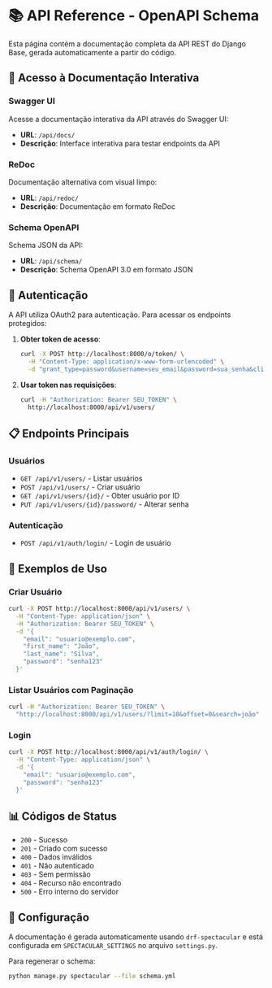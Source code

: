 # 📚 API Reference - OpenAPI Schema

Esta página contém a documentação completa da API REST do Django Base, gerada automaticamente a partir do código.

## 🔗 Acesso à Documentação Interativa

### Swagger UI

Acesse a documentação interativa da API através do Swagger UI:

-   **URL**: `/api/docs/`
-   **Descrição**: Interface interativa para testar endpoints da API

### ReDoc

Documentação alternativa com visual limpo:

-   **URL**: `/api/redoc/`
-   **Descrição**: Documentação em formato ReDoc

### Schema OpenAPI

Schema JSON da API:

-   **URL**: `/api/schema/`
-   **Descrição**: Schema OpenAPI 3.0 em formato JSON

## 🔐 Autenticação

A API utiliza OAuth2 para autenticação. Para acessar os endpoints protegidos:

1. **Obter token de acesso**:

    ```bash
    curl -X POST http://localhost:8000/o/token/ \
      -H "Content-Type: application/x-www-form-urlencoded" \
      -d "grant_type=password&username=seu_email&password=sua_senha&client_id=seu_client_id&client_secret=seu_client_secret"
    ```

2. **Usar token nas requisições**:

    ```bash
    curl -H "Authorization: Bearer SEU_TOKEN" \
      http://localhost:8000/api/v1/users/
    ```

## 📋 Endpoints Principais

### Usuários

-   `GET /api/v1/users/` - Listar usuários
-   `POST /api/v1/users/` - Criar usuário
-   `GET /api/v1/users/{id}/` - Obter usuário por ID
-   `PUT /api/v1/users/{id}/password/` - Alterar senha

### Autenticação

-   `POST /api/v1/auth/login/` - Login de usuário

## 🎯 Exemplos de Uso

### Criar Usuário

```bash
curl -X POST http://localhost:8000/api/v1/users/ \
  -H "Content-Type: application/json" \
  -H "Authorization: Bearer SEU_TOKEN" \
  -d '{
    "email": "usuario@exemplo.com",
    "first_name": "João",
    "last_name": "Silva",
    "password": "senha123"
  }'
```

### Listar Usuários com Paginação

```bash
curl -H "Authorization: Bearer SEU_TOKEN" \
  "http://localhost:8000/api/v1/users/?limit=10&offset=0&search=joão"
```

### Login

```bash
curl -X POST http://localhost:8000/api/v1/auth/login/ \
  -H "Content-Type: application/json" \
  -d '{
    "email": "usuario@exemplo.com",
    "password": "senha123"
  }'
```

## 📊 Códigos de Status

-   `200` - Sucesso
-   `201` - Criado com sucesso
-   `400` - Dados inválidos
-   `401` - Não autenticado
-   `403` - Sem permissão
-   `404` - Recurso não encontrado
-   `500` - Erro interno do servidor

## 🔧 Configuração

A documentação é gerada automaticamente usando `drf-spectacular` e está configurada em `SPECTACULAR_SETTINGS` no arquivo `settings.py`.

Para regenerar o schema:

```bash
python manage.py spectacular --file schema.yml
```
